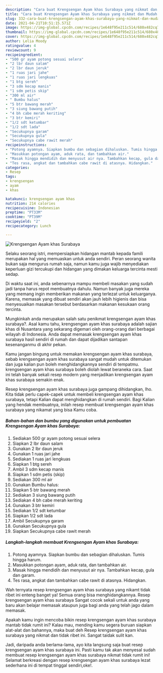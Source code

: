 ```yaml
---
description: "Cara buat Krengsengan Ayam khas Surabaya yang nikmat dan Mudah Dibuat"
title: "Cara buat Krengsengan Ayam khas Surabaya yang nikmat dan Mudah Dibuat"
slug: 332-cara-buat-krengsengan-ayam-khas-surabaya-yang-nikmat-dan-mudah-dibuat
date: 2021-04-21T10:51:15.571Z
image: https://img-global.cpcdn.com/recipes/1e648f95e211c514/680x482cq70/krengsengan-ayam-khas-surabaya-foto-resep-utama.jpg
thumbnail: https://img-global.cpcdn.com/recipes/1e648f95e211c514/680x482cq70/krengsengan-ayam-khas-surabaya-foto-resep-utama.jpg
cover: https://img-global.cpcdn.com/recipes/1e648f95e211c514/680x482cq70/krengsengan-ayam-khas-surabaya-foto-resep-utama.jpg
author: Lelia Moody
ratingvalue: 4
reviewcount: 9
recipeingredient:
- "500 gr ayam potong sesuai selera"
- "2 lbr daun salam"
- "2 lbr daun jeruk"
- "1 ruas jari jahe"
- "1 ruas jari lengkuas"
- "1 btg sereh"
- "3 sdm kecap manis"
- "1 sdm petis skip"
- "300 ml air"
- " Bumbu halus"
- "5 btr bawang merah"
- "3 siung bawang putih"
- "4 bh cabe merah keriting"
- "3 btr kemiri"
- "1/2 sdt ketumbar"
- "1/2 sdt lada"
- "Secukupnya garam"
- "Secukupnya gula"
- "Secukupnya cabe rawit merah"
recipeinstructions:
- "Potong ayamnya. Siapkan bumbu dan sebagian dihaluskan. Tumis hingga harum."
- "Masukkan potongan ayam, aduk rata, dan tambahkan air."
- "Masak hingga mendidih dan menyusut air nya. Tambahkan kecap, gula dan garam."
- "Tes rasa, angkat dan tambahkan cabe rawit di atasnya. Hidangkan."
categories:
- Resep
tags:
- krengsengan
- ayam
- khas

katakunci: krengsengan ayam khas 
nutrition: 214 calories
recipecuisine: Indonesian
preptime: "PT33M"
cooktime: "PT39M"
recipeyield: "2"
recipecategory: Lunch

---
```



![Krengsengan Ayam khas Surabaya](https://img-global.cpcdn.com/recipes/1e648f95e211c514/680x482cq70/krengsengan-ayam-khas-surabaya-foto-resep-utama.jpg)

Selaku seorang istri, mempersiapkan hidangan mantab kepada famili merupakan hal yang memuaskan untuk anda sendiri. Peran seorang  wanita bukan saja mengurus rumah saja, namun kamu juga wajib menyediakan keperluan gizi tercukupi dan hidangan yang dimakan keluarga tercinta mesti sedap.

Di waktu  saat ini, anda sebenarnya mampu membeli masakan yang sudah jadi tanpa harus repot membuatnya dahulu. Namun banyak juga mereka yang memang ingin memberikan makanan yang terlezat untuk keluarganya. Karena, memasak yang dibuat sendiri akan jauh lebih higienis dan bisa menyesuaikan masakan tersebut berdasarkan makanan kesukaan orang tercinta. 



Mungkinkah anda merupakan salah satu penikmat krengsengan ayam khas surabaya?. Asal kamu tahu, krengsengan ayam khas surabaya adalah sajian khas di Nusantara yang sekarang digemari oleh orang-orang dari berbagai wilayah di Indonesia. Anda dapat memasak krengsengan ayam khas surabaya hasil sendiri di rumah dan dapat dijadikan santapan kesenanganmu di akhir pekan.

Kamu jangan bingung untuk memakan krengsengan ayam khas surabaya, sebab krengsengan ayam khas surabaya sangat mudah untuk ditemukan dan juga kalian pun boleh menghidangkannya sendiri di tempatmu. krengsengan ayam khas surabaya boleh diolah lewat beraneka cara. Saat ini telah banyak sekali resep modern yang menjadikan krengsengan ayam khas surabaya semakin enak.

Resep krengsengan ayam khas surabaya juga gampang dihidangkan, lho. Kita tidak perlu capek-capek untuk membeli krengsengan ayam khas surabaya, tetapi Kalian dapat menghidangkan di rumah sendiri. Bagi Kalian yang hendak membuatnya, inilah resep membuat krengsengan ayam khas surabaya yang nikamat yang bisa Kamu coba.

<!--inarticleads1-->

##### Bahan-bahan dan bumbu yang digunakan untuk pembuatan Krengsengan Ayam khas Surabaya:

1. Sediakan 500 gr ayam potong sesuai selera
1. Siapkan 2 lbr daun salam
1. Gunakan 2 lbr daun jeruk
1. Gunakan 1 ruas jari jahe
1. Sediakan 1 ruas jari lengkuas
1. Siapkan 1 btg sereh
1. Ambil 3 sdm kecap manis
1. Siapkan 1 sdm petis (skip)
1. Sediakan 300 ml air
1. Gunakan  Bumbu halus:
1. Siapkan 5 btr bawang merah
1. Sediakan 3 siung bawang putih
1. Sediakan 4 bh cabe merah keriting
1. Gunakan 3 btr kemiri
1. Sediakan 1/2 sdt ketumbar
1. Siapkan 1/2 sdt lada
1. Ambil Secukupnya garam
1. Gunakan Secukupnya gula
1. Siapkan Secukupnya cabe rawit merah




<!--inarticleads2-->

##### Langkah-langkah membuat Krengsengan Ayam khas Surabaya:

1. Potong ayamnya. Siapkan bumbu dan sebagian dihaluskan. Tumis hingga harum.
1. Masukkan potongan ayam, aduk rata, dan tambahkan air.
1. Masak hingga mendidih dan menyusut air nya. Tambahkan kecap, gula dan garam.
1. Tes rasa, angkat dan tambahkan cabe rawit di atasnya. Hidangkan.




Wah ternyata resep krengsengan ayam khas surabaya yang nikamt tidak ribet ini enteng banget ya! Semua orang bisa menghidangkannya. Resep krengsengan ayam khas surabaya Sangat cocok sekali untuk anda yang baru akan belajar memasak ataupun juga bagi anda yang telah jago dalam memasak.

Apakah kamu ingin mencoba bikin resep krengsengan ayam khas surabaya mantab tidak rumit ini? Kalau mau, mending kamu segera buruan siapkan alat-alat dan bahannya, maka buat deh Resep krengsengan ayam khas surabaya yang nikmat dan tidak ribet ini. Sangat taidak sulit kan. 

Jadi, daripada anda berlama-lama, ayo kita langsung saja buat resep krengsengan ayam khas surabaya ini. Pasti kamu tak akan menyesal sudah membuat resep krengsengan ayam khas surabaya nikmat tidak rumit ini! Selamat berkreasi dengan resep krengsengan ayam khas surabaya lezat sederhana ini di tempat tinggal sendiri,oke!.

